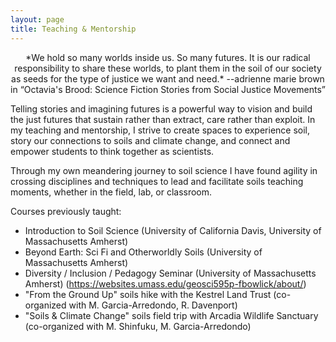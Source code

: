 ```yaml
---
layout: page
title: Teaching & Mentorship
---
```

<p align="center">
*We hold so many worlds inside us. So many futures. It is our radical responsibility to share these worlds, to plant them in the soil of our society as seeds for the type of justice we want and need.*
--adrienne marie brown
in “Octavia's Brood: Science Fiction Stories from Social Justice Movements”
</p>

Telling stories and imagining futures is a powerful way to vision and build the just futures that sustain rather than extract, care rather than exploit. In my teaching and mentorship, I strive to create spaces to experience soil, story our connections to soils and climate change, and connect and empower students to think together as scientists.

Through my own meandering journey to soil science I have found agility in crossing disciplines and techniques to lead and facilitate soils teaching moments, whether in the field, lab, or classroom.

Courses previously taught:
* Introduction to Soil Science (University of California Davis, University of Massachusetts Amherst)
* Beyond Earth: Sci Fi and Otherworldly Soils (University of Massachusetts Amherst)
* Diversity / Inclusion / Pedagogy Seminar (University of Massachusetts Amherst) (https://websites.umass.edu/geosci595p-fbowlick/about/)
* "From the Ground Up" soils hike with the Kestrel Land Trust (co-organized with M. Garcia-Arredondo, R. Davenport)
* "Soils & Climate Change" soils field trip with Arcadia Wildlife Sanctuary (co-organized with M. Shinfuku, M. Garcia-Arredondo)
